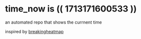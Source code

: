 # time_now is (( 1713171600533 ))

an automated repo that shows the currnent time

inspired by [breakingheatmap](https://github.com/breakingheatmap/breakingheatmap)